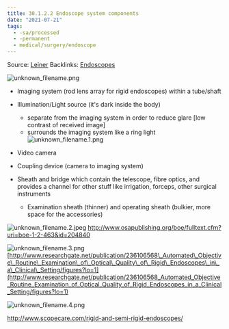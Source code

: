 ```yaml
---
title: 30.1.2.2 Endoscope system components
date: "2021-07-21"
tags:
  - -sa/processed
  - -permanent
  - medical/surgery/endoscope
---
```


Source: [Leiner](leiner.md)
Backlinks: [Endoscopes](endoscopes.md)

![unknown_filename.png](./_resources/30.1.2.2_Endoscope_system_components.resources/unknown_filename.png)

*   Imaging system (rod lens array for rigid endoscopes) within a tube/shaft
*   Illumination/Light source (it's dark inside the body)
    *   separate from the imaging system in order to reduce glare \[low contrast of received image\]
    *   surrounds the imaging system like a ring light
        ![unknown_filename.1.png](./_resources/30.1.2.2_Endoscope_system_components.resources/unknown_filename.1.png)
        
*   Video camera
*   Coupling device (camera to imaging system)
*   Sheath and bridge which contain the telescope, fibre optics, and provides a channel for other stuff like irrigation, forceps, other surgical instruments
    *   Examination sheath (thinner) and operating sheath (bulkier, more space for the accessories)

![unknown_filename.2.jpeg](./_resources/30.1.2.2_Endoscope_system_components.resources/unknown_filename.2.jpeg)
<http://www.osapublishing.org/boe/fulltext.cfm?uri=boe-1-2-463&id=204840>

![unknown_filename.3.png](./_resources/30.1.2.2_Endoscope_system_components.resources/unknown_filename.3.png)
[http://www.researchgate.net/publication/236106568\_Automated\_Objective\_Routine\_Examination\_of\_Optical\_Quality\_of\_Rigid\_Endoscopes\_in\_a\_Clinical\_Setting/figures?lo=1](http://www.researchgate.net/publication/236106568_Automated_Objective_Routine_Examination_of_Optical_Quality_of_Rigid_Endoscopes_in_a_Clinical_Setting/figures?lo=1)

![unknown_filename.4.png](./_resources/30.1.2.2_Endoscope_system_components.resources/unknown_filename.4.png)

<http://www.scopecare.com/rigid-and-semi-rigid-endoscopes/>


